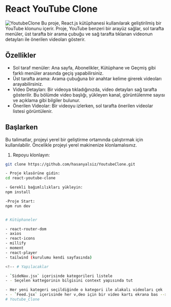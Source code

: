 # React YouTube Clone

![YoutubeClone](youtube.gif)
Bu proje, React.js kütüphanesi kullanılarak geliştirilmiş bir YouTube klonunu içerir. Proje, YouTube benzeri bir arayüz sağlar, sol tarafta menüler, üst tarafta bir arama çubuğu ve sağ tarafta tıklanan videonun detayları ile önerilen videoları gösterir.

## Özellikler

- Sol taraf menüler: Ana sayfa, Abonelikler, Kütüphane ve Geçmiş gibi farklı menüler arasında geçiş yapabilirsiniz.
- Üst tarafta arama: Arama çubuğuna bir anahtar kelime girerek videoları arayabilirsiniz.
- Video Detayları: Bir videoya tıkladığınızda, video detayları sağ tarafta gösterilir. Bu bölümde video başlığı, yükleyen kanal, görüntülenme sayısı ve açıklama gibi bilgiler bulunur.
- Önerilen Videolar: Bir videoyu izlerken, sol tarafta önerilen videolar listesi görüntülenir.

## Başlarken

Bu talimatlar, projeyi yerel bir geliştirme ortamında çalıştırmak için kullanılabilir. Öncelikle projeyi yerel makinenize klonlamalısınız.

1. Repoyu klonlayın:

```bash
git clone https://github.com/hasanyalsiz/YoutubeClone.git

- Proje klasörüne gidin:
cd react-youtube-clone

- Gerekli bağımlılıkları yükleyin:
npm install

-Proje Start:
npm run dev


# Kütüphaneler

- react-router-dom
- axios
- react-icons
- millify
- moment
- react-player
- tailwind (kurulumu kendi sayfasında)

<!-- # Yapılacaklar

- `SideNav.jsx` içerisinde kategorileri listele
- - Seçelen kattegorinin bilgisini context yapısında tut

- Her yeni kategeri seçildiğinde o kategori ile alakalı videoları çek
- - `Feed.jsx` içerisinde her v,deo için bir video kartı ekrana bas -->
# Youtube_Clone
